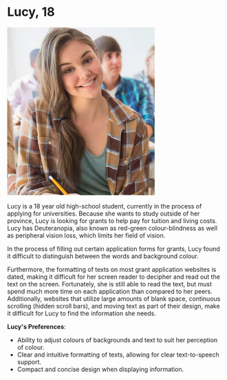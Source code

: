 # Lucy, 18

![Image of Lucy](../images/Lucy_Visual.png)

Lucy is a 18 year old high-school student, currently in the process of applying for universities. Because she wants to study outside of her province, Lucy is looking for grants to help pay for tuition and living costs. Lucy has Deuteranopia, also known as red-green colour-blindness as well as peripheral vision loss, which limits her field of vision.

In the process of filling out certain application forms for grants, Lucy found it difficult to distinguish between the words and background colour.

Furthermore, the formatting of texts on most grant application websites is dated, making it difficult for her screen reader to decipher and read out the text on the screen. Fortunately, she is still able to read the text, but must spend much more time on each application than compared to her peers. Additionally, websites that utilize large amounts of blank space, continuous scrolling (hidden scroll bars), and moving text as part of their design, make it difficult for Lucy to find the information she needs.

<b>Lucy's Preferences</b>:
- Ability to adjust colours of backgrounds and text to suit her perception of colour.
- Clear and intuitive formatting of texts, allowing for clear text-to-speech support.
- Compact and concise design when displaying information.
